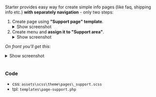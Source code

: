 Starter provides easy way for create simple info pages (like faq, shipping info etc.) **with separately navigation** - only two steps:
1. Create page using **"Support page" template**.
    <details><summary>Show screenshot</summary>
     <img src="https://raw.githubusercontent.com/chyvak1831/starter_img/master/archive/v1.1.0/screenshots/supportpage/supportpage01.jpg" alt="Create Support page">
    </details>
2. Create menu and **assign it to "Support area"**.
    <details><summary>Show screenshot</summary>
     <img src="https://raw.githubusercontent.com/chyvak1831/starter_img/master/archive/v1.1.0/screenshots/supportpage/supportpage02.jpg" alt="Create Support menu">
    </details>



_On front you'll get this_:
    <details><summary>Show screenshot</summary>
     <img src="https://raw.githubusercontent.com/chyvak1831/starter_img/master/archive/v1.1.0/screenshots/supportpage/supportpage03.jpg" alt="Support page example">
    </details>
<br>



### Code
* css: `assets\scss\theme\pages\_support.scss`
* tpl: `templates\page-support.php`